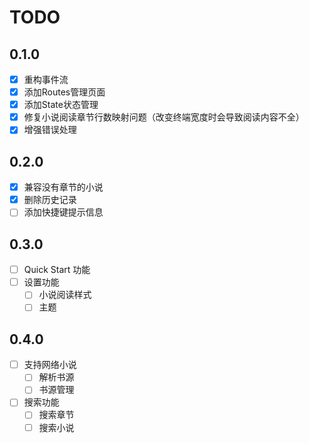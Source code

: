 # TODO

## 0.1.0

- [x] 重构事件流
- [x] 添加Routes管理页面
- [x] 添加State状态管理
- [x] 修复小说阅读章节行数映射问题（改变终端宽度时会导致阅读内容不全）
- [x] 增强错误处理

## 0.2.0

- [x] 兼容没有章节的小说
- [x] 删除历史记录
- [ ] 添加快捷键提示信息

## 0.3.0

- [ ] Quick Start 功能
- [ ] 设置功能
  - [ ] 小说阅读样式
  - [ ] 主题

## 0.4.0

- [ ] 支持网络小说
  - [ ] 解析书源
  - [ ] 书源管理
- [ ] 搜索功能
  - [ ] 搜索章节
  - [ ] 搜索小说
